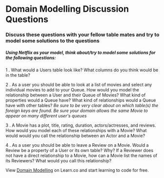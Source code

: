 # Domain Modelling Discussion Questions

### Discuss these questions with your fellow table mates and try to model some solutions to the questions  


##### Using Netflix as your model, think about/try to model some solutions for the following questions:

1 . What would a Users table look like? What columns do you think would be in the table?

2 . As a user you should be able to look at a list of movies and select any individual movies to add to your Queue. How would you model the relationship between a User and their Queue of Movies? What kind of properties would a Queue have? What kind of relationships would a Queue have with other tables? _Be sure to be very clear about on which table(s) the foreign keys are found. Be sure your domain allows the same Movie to appear on many different user's queues_

3 . A Movie has a plot, title, rating, duration, actors/actresses, and reviews. How would you model each of these relationships with a Movie? What would would you call the relationship between an Actor and a Movie?

4 . As a user you should be able to leave a Review on a Movie. Would a Review be a property of a User or its own table? Why? If a Reviewer does not have a direct relationship to a Movie, how can a Movie list the names of its Reviewers? What would you call this relationship?


<p class='util--hide'>View <a href='https://learn.co/lessons/week-2-day-4-discussion'>Domain Modelling</a> on Learn.co and start learning to code for free.</p>
